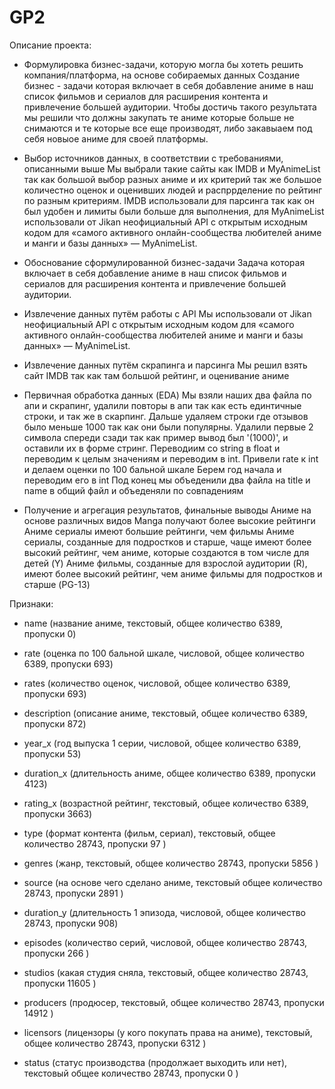 # GP2

Описание проекта:
- Формулировка бизнес-задачи, которую могла бы хотеть решить компания/платформа, на основе собираемых данных
 Создание бизнес - задачи которая включает в себя добавление аниме в наш список фильмов и сериалов для расширения контента и привлечение большей аудитории. Чтобы достичь такого результата мы решили что должны закупать те аниме которые больше не снимаются и те которые все еще производят, либо закавыаем под себя новыое аниме для своей платформы.

- Выбор источников данных, в соответствии с требованиями, описанными выше
Мы выбрали такие сайты как IMDB и MyAnimeList  так как большой выбор разных аниме и их критерий так же большое количестно оценок и оценивших людей и распррделение по рейтинг по разным критериям. IMDB использовали для парсинга так как он был удобен и лимиты были больше для выполнения, для MyAnimeList  использовали от Jikan неофициальный API с открытым исходным кодом для «самого активного онлайн-сообщества любителей аниме и манги и базы данных» — MyAnimeList.
- Обоснование сформулированной бизнес-задачи
Задача которая включает в себя добавление аниме в наш список фильмов и сериалов для расширения контента и привлечение большей аудитории.
- Извлечение данных путём работы с API
Мы использовали от Jikan неофициальный API с открытым исходным кодом для «самого активного онлайн-сообщества любителей аниме и манги и базы данных» — MyAnimeList.
- Извлечение данных путём скрапинга и парсинга
Мы решил взять сайт IMDB так как там большой рейтинг, и оценивание аниме 
- Первичная обработка данных (EDA)
Мы взяли наших два файла по апи и скрапинг, удалили повторы в апи так как есть единтичные строки, и так же в скарпинг.
Дальше удаляем строки где отзывов было меньше 1000 так как они были популярны.
Удалили первые 2 символа спереди сзади так как пример вывод был '(1000)', и оставили их в форме стринг.
Переводиим со string в float и переводим к целым значениям и переводим в int.
Привели rate к int и делаем оценки по 100 бальной шкале 
Берем год начала и переводим его в int
Под конец мы объеденили два файла на title и name в общий файл и объеденяли по совпадениям
- Получение и агрегация результатов, финальные выводы
Аниме на основе различных видов Manga получают более высокие рейтинги
Аниме сериалы имеют большие рейтинги, чем фильмы
Аниме сериалы, созданные для подростков и старше, чаще имеют более высокий рейтинг, чем аниме, которые создаются в том числе для детей (Y) 
Аниме фильмы, созданные для взрослой аудитории (R), имеют более высокий рейтинг, чем аниме фильмы для подростков и старше (PG-13)

Признаки:
- name (название аниме, текстовый, общее количество 6389, пропуски 0)
- rate (оценка по 100 бальной шкале, числовой, общее количество 6389, пропуски 693)
- rates (количество оценок, числовой, общее количество 6389, пропуски 693)
- description (описание аниме, текстовый, общее количество 6389, пропуски 872)
- year_x (год выпуска 1 серии, числовой, общее количество 6389, пропуски 53)
- duration_x (длительность аниме, общее количество 6389, пропуски 4123)
- rating_x (возрастной рейтинг, текстовый, общее количество 6389, пропуски 3663)
  
- type (формат контента (фильм, сериал), текстовый, общее количество 28743, пропуски 97 )
- genres (жанр, текстовый, общее количество 28743, пропуски 5856 )
- source (на основе чего сделано аниме, текстовый общее количество 28743, пропуски 2891 )
- duration_y (длительность 1 эпизода, числовой, общее количество 28743, пропуски 908)
- episodes (количество серий, числовой, общее количество 28743, пропуски 266 )
- studios (какая студия сняла, текстовый, общее количество 28743, пропуски 11605 )
- producers (продюсер, текстовый, общее количество 28743, пропуски 14912 )
- licensors (лицензоры (у кого покупать права на аниме), текстовый, общее количество 28743, пропуски 6312 )
- status (статус производства (продолжает выходить или нет), текстовый общее количество 28743, пропуски 0 )

